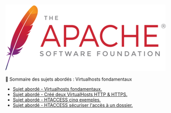 ![Apache_logo](./images/Apache_logo.png)

👋 Sommaire des sujets abordés :
Virtualhosts fondamentaux

- [Sujet abordé - Virtualhosts fondamentaux.](Virtualhosts-fondamentaux.md)
- [Sujet abordé - Créé deux VirtualHosts HTTP & HTTPS.](Créé-deux-VirtualHosts-HTTP-HTTPS.md)
- [Sujet abordé - HTACCESS cinq exemples.](HTACCESS-cinq-exemples.md)
- [Sujet abordé - HTACCESS sécuriser l'accès à un dossier.](HTACCESS-sécuriser-un-dossier.md)
